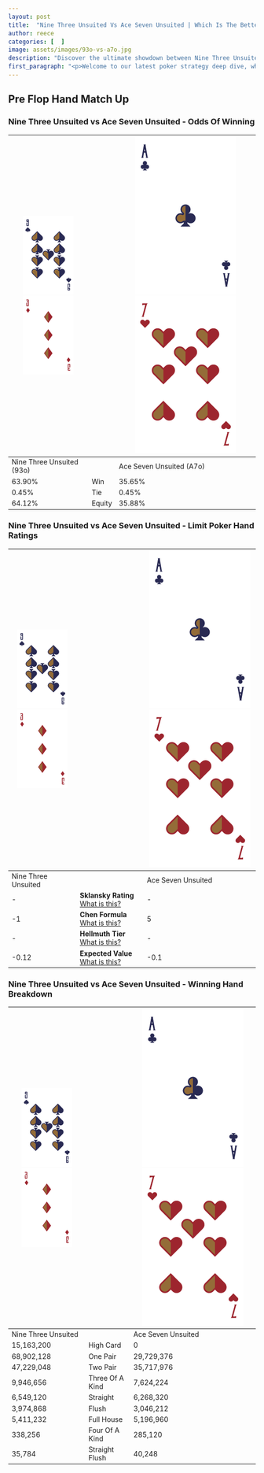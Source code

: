 ```yaml
---
layout: post
title:  "Nine Three Unsuited Vs Ace Seven Unsuited | Which Is The Better Hand In Poker? A Complete Guide"
author: reece
categories: [  ]
image: assets/images/93o-vs-a7o.jpg
description: "Discover the ultimate showdown between Nine Three Unsuited and Ace Seven Unsuited in poker! Uncover the odds, strategies, and scenarios where one hand triumphs over the other. Get ready to up your poker game with this thrilling analysis."
first_paragraph: "<p>Welcome to our latest poker strategy deep dive, where we're pitting two distinct hands against each other in a high-stakes showdown: Nine Three Unsuited vs Ace Seven Unsuited.</p><p>In the dynamic world of poker, every decision counts, and knowing which hand holds the upper hand is key to your success at the table.</p><p>In this article, we'll dissect these two hands, explore the scenarios where one dominates the other, and equip you with the knowledge to make strategic choices that can tip the odds in your favor.</p><p>Get ready to unravel the intriguing dynamics of these poker hands and elevate your game to new heights.</p>"
---
```




[comment]: # (sp0)

## Pre Flop Hand Match Up

<div class="table hand-ratings" markdown="1"> 



### Nine Three Unsuited vs Ace Seven Unsuited - Odds Of Winning


    
| ![image info](assets/images/hand1/9.png) ![image info](assets/images/hand1/3o.png) |  | ![image info](assets/images/hand2/A.png) ![image info](assets/images/hand2/7o.png) |
| -------- | -------- | -------- |
| Nine Three Unsuited (93o) |  | Ace Seven Unsuited (A7o) |
| 63.90% | Win | 35.65% |
| 0.45% | Tie | 0.45% |
| 64.12% | Equity | 35.88% |




[comment]: # (sp1)



### Nine Three Unsuited vs Ace Seven Unsuited - Limit Poker Hand Ratings


    
| ![image info](assets/images/hand1/9.png) ![image info](assets/images/hand1/3o.png) |  | ![image info](assets/images/hand2/A.png) ![image info](assets/images/hand2/7o.png) |
| -------- | -------- | -------- |
| Nine Three Unsuited |  | Ace Seven Unsuited |
| - | **Sklansky Rating** [What is this?](/sklansky-rating-explained) | - |
| -1 | **Chen Formula** [What is this?](/chen-formula-explained) | 5 |
| - | **Hellmuth Tier** [What is this?](/Hellmuth-tier-explained) | - |
| -0.12 | **Expected Value** [What is this?](/expected-value-explained) | -0.1 |




[comment]: # (sp2)



### Nine Three Unsuited vs Ace Seven Unsuited - Winning Hand Breakdown


    
| ![image info](assets/images/hand1/9.png) ![image info](assets/images/hand1/3o.png) |  | ![image info](assets/images/hand2/A.png) ![image info](assets/images/hand2/7o.png) |
| -------- | -------- | -------- |
| Nine Three Unsuited |  | Ace Seven Unsuited |
| 15,163,200 | High Card | 0 |
| 68,902,128 | One Pair | 29,729,376 |
| 47,229,048 | Two Pair | 35,717,976 |
| 9,946,656 | Three Of A Kind | 7,624,224 |
| 6,549,120 | Straight | 6,268,320 |
| 3,974,868 | Flush | 3,046,212 |
| 5,411,232 | Full House | 5,196,960 |
| 338,256 | Four Of A Kind | 285,120 |
| 35,784 | Straight Flush | 40,248 |




[comment]: # (sp3)



</div>

[comment]: # (sp4)



[comment]: # (sp5)

